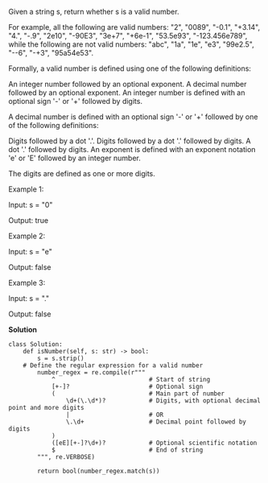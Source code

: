 Given a string s, return whether s is a valid number.

For example, all the following are valid numbers: "2", "0089", "-0.1", "+3.14", "4.", "-.9", "2e10", "-90E3", "3e+7", "+6e-1", "53.5e93", "-123.456e789", while the following are not valid numbers: "abc", "1a", "1e", "e3", "99e2.5", "--6", "-+3", "95a54e53".

Formally, a valid number is defined using one of the following definitions:

An integer number followed by an optional exponent.
A decimal number followed by an optional exponent.
An integer number is defined with an optional sign '-' or '+' followed by digits.

A decimal number is defined with an optional sign '-' or '+' followed by one of the following definitions:

Digits followed by a dot '.'.
Digits followed by a dot '.' followed by digits.
A dot '.' followed by digits.
An exponent is defined with an exponent notation 'e' or 'E' followed by an integer number.

The digits are defined as one or more digits.

 

Example 1:

Input: s = "0"

Output: true

Example 2:

Input: s = "e"

Output: false

Example 3:

Input: s = "."

Output: false

**Solution**
```
class Solution:
    def isNumber(self, s: str) -> bool:
        s = s.strip()
    # Define the regular expression for a valid number
        number_regex = re.compile(r"""
            ^                          # Start of string
            [+-]?                      # Optional sign
            (                          # Main part of number
                \d+(\.\d*)?            # Digits, with optional decimal point and more digits
                |                      # OR
                \.\d+                  # Decimal point followed by digits
            )
            ([eE][+-]?\d+)?            # Optional scientific notation
            $                          # End of string
        """, re.VERBOSE)
    
        return bool(number_regex.match(s))  
```

